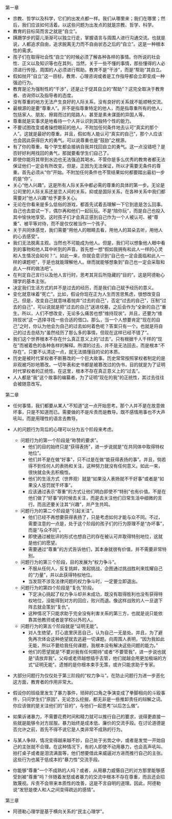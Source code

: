 第一章

- 宗教、哲学以及科学，它们的出发点都一样。我们从哪里来；我们在哪里；然后，我们应该如何活着。以这些问题为出发点的就是宗教、哲学、科学。
- 教育的目标简而言之就是“自立”。
- 蹒跚学步的婴儿渐渐可以独立行走，掌握语言与周围人进行沟通交流。也就是说，人都追求自由，追求脱离无力而不自由状态之后的“自立”。这是一种根本性的需求。
- 孩子们在取得社会性“自立”的时候必须了解各种各样的事情。你所说的社会性、正义以及知识等也在其列。当然，关于一些不懂的事情，那些懂得的人必须进行传授。周围的人必须进行帮助。教育不是“干涉”，而是“帮助”其自立。
- 假如抛开“自立”这一目标，教育、心理咨询或者是工作指导都会立即变成一种强迫行为。
- 教育是沦为强制性的“干涉”，还是止于促其自立的“帮助”？这完全取决于教育者、咨询师以及指导者的态度。
- 没有尊重的地方无法产生良好的人际关系，没有良好的关系就不能顺畅交流。
- 最根源的是要“尊重人”。并不是指尊重特定的他人，而是指尊重所有的他人，包括家人、朋友、擦肩而过的陌路人，甚至是素未谋面的异国人等。
- 尊重就是实事求是地看待一个人并认识到其独特个性的能力。
- 不要试图改变或者操控眼前的他人。不附加任何条件地去认可“真实的那个人”。这就是最好的尊重。并且，假如有人能认可“真实的自己”，那个人应该也会因此获得巨大的勇气。可以说尊重也是“鼓励”之根源。
- 有了你的尊重，每个学生都会接纳自我并找回自立的勇气。这一点没错吧？是否好好利用找回的勇气，那就要看学生们自己了。
- 即使你能将其带到水边也无法强迫其喝水。不管你是多么优秀的教育者都无法保证他们一定会有所改变。但是，正因为无法保证，所以才需要无条件的尊重。首先必须从“你”开始。不附加任何条件也不管结果如何都要踏出最初一步的是“你”。
- 关心“他人兴趣”。这是所有人际关系中都必需的尊重的具体的第一步。无论是公司里的人际关系还是恋人间的关系，抑或是国际关系，在各种关系中我们都需要对“他人兴趣”给予更多关心。
- 无论在你看来是多么低俗的游戏，都首先试着去理解一下它到底是怎么回事。自己也去尝试一下，偶尔再和他们一起玩玩。不是“陪你玩”，而是自己也投入其中愉快地享受。这时孩子们才会真正感到自己作为一个人被认可、被“尊重”、被平等对待，而不是仅仅被当作一个孩子。
- 关于共同体感觉，我们需要“用他人的眼睛去看，用他人的耳朵去听，用他人的心去感受”。
- 我们无法脱离主观。当然也不可能成为他人。但是，我们可以想象他人眼中看到的事物和他人耳中听到的声音。首先想一想“假如我拥有和此人一样的心灵和人生情况会如何？”。如此一来，你就会意识到“自己也一定会面临和此人一样的课题吧”，于是也就能理解他人。继而就能够想象到“自己也一定会采取和此人一样的做法吧”。
- 在判定自己言行以及他人言行时，思考其背后所隐藏的“目的”。这是阿德勒心理学的基本主张。
- 决定我们生活方式的并不是过去的经历，而是我们自己赋予经历的意义。
- 变化就意味着“死亡”。比如，假设你现在正为人生而苦思焦虑，很想改变自己。但是，改变自己就意味着抛弃“过去的自己”，否定“过去的自己”，压制“过去的自己”，可以说就是把“过去的自己”送进坟墓，之后会作为“全新的自己”重生。所以，人们不想改变，无论多么痛苦也想“维持现状”。并且，还要为“维持现状”这一选择寻找一些合适的借口。那么，当一个人想要肯定“现在的自己”之时，你认为他会为自己的过去如何着色呢？答案只有一个。也就是将自己的过去总结为“虽然经历了那么多的事情，但现在这样已经不错了”。
- 我们这个世界根本不存在什么真正意义上的“过去”。只有根据千人千样的“现在”而被着色的各种各样的解释。所谓的过去，并不是无法回去，而是根本“不存在”。只要不认清这一点，就无法搞懂目的论的本质。
- 历史是被时代掌权者不断篡改的一个巨大故事。历史常常按照掌权者制定的是非观被巧妙地篡改。一切年表和史书都是被篡改过的伪书，目的就是为了证明时代掌权者的正统性。在这里，根本不存在真正意义上的“过去”。
- 人人都是“我”这个故事的编纂者，为了证明“现在的我”的正统性，其过去往往会被随意改写。

第二章

- 任何事情，我们都要从某人“不知道”这一点开始思考。那个人并不是在故意做坏事，只是不知道而已。需要做的不是斥责而是教导。既不感情用事也不大声吼叫，而是用理性的语言去教导。

- 人的问题行为背后的心理可以分为五个阶段来考虑。

  - 问题行为的第一个阶段是“称赞的要求”。
    - 他们的目的始终只是“获得表扬”，进一步说就是“在共同体中取得特权地位”。
    - 他们并不是在做“好事”，只不过是在做“能获得表扬的事”。并且，倘若得不到任何人的表扬和关注，这种努力就没有任何意义。如此一来，很快就会失去积极性。
    - 他们的生活方式（世界观）就是“如果没人表扬就不干好事”或者是“如果没人惩罚就干坏事”。
    - 应该通过表示“尊重”的方式让他们明白即使不“特别”也有价值。不是在他们做了“好事”的时候去关注，而是去关注他们日常生活中细微的言行。而且还要关注其“兴趣”，并产生共鸣。
  - 问题行为的第二个阶段是“引起关注”。
    - 他们已经不再想要获得表扬了，只是考虑如何才能与众不同。不过，需要注意的一点是，处于这个阶段的孩子们的行为原理不是“办坏事”，而是“与众不同”。
    - 即使通过被批评的形式也想自己的存在被认可并取得特别地位，这就是他们的愿望。
    - 需要通过“尊重”的方式告诉他们，其本身就很有价值，并不需要非常特别。
  - 问题行为的第三个阶段，目的发展为“权力争斗”。
    - 不服从任何人，反复挑衅，发起挑战，企图通过挑战胜利来炫耀自己的“力量”，并以此获得特权地位。
    - 当发现不涉及法律问题的权力争斗时，一定要立即退出。
  - 问题行为的第四个阶段是“复仇”阶段。
    - 下定决心挑起了权力争斗却并未成功，既没有取得胜利也没有获得特权地位，没能得到对方的回应，败兴而退。像这样战败的人一旦退下阵去就会策划“复仇”。
    - 这种情况下只能求助于完全没有利害关系的第三方，也就是说只能依靠其他教师或者是学校以外的人。
  - 问题行为的第五个阶段就是“证明无能”。
    - 对人生绝望，打心底里厌恶自己，认为自己一无是处。并且，为了避免再次体会这种绝望就去逃避一切课题。向周围人表明，“因为我如此无能，所以不要给我任何课题，我根本没有解决这些问题的能力。”
    - 他们的愿望就是“不要对我有任何期待”或者“不要管我”，进一步说也就是“请放弃我”。父母或老师越想插手去管，他们就越会用更加极端的方式“证明无能”。遗憾的是你根本束手无策，或许只能求助于专家。

- 大部分问题行为仅仅处于第三阶段的“权力争斗”。在防止问题行为进一步恶化这方面，教育者的作用非常大。

- 假设你的班级里发生了暴力事件，琐碎的口角之争演变成了拳脚相向的斗殴事件，只问学生们“原因”，无论怎么挖掘，都无非是一些推卸责任的辩解之词。你应该做的是关注他们的“目的”，与他们一起思考“以后怎么做”。

- 如果诉诸暴力，不需要花费时间和精力就可以推行自己的要求，说得更直接一些就是能够令对方屈服。暴力始终是成本低、廉价的交流手段。在讨论道德是否允许之前，首先不得不说它是人类非常不成熟的行为。

- 与某人争辩，情况变得越来越不妙，自己处于劣势之中，或者是发觉一开始自己的主张就不合理。在这种情况下，有的人即使不动用暴力，也会高声吼叫、拍打桌子或者是泪流满面等，他们想要借此来威逼对方进而推行自己的主张。这些行为也属于低成本的“暴力性”交流手段。

- 你能够“尊重”一个不成熟的人吗？或者，从用暴力威慑自己的对方那里能够感受到被“尊重”吗？伴随着发怒或者暴力的交流中根本不存在尊重，而且还会招致蔑视。斥责不会带来本质性的改善，这是不言自明的道理。因此，阿德勒说“发怒是使人和人之间变得疏远的感情”。

第三章

- 阿德勒心理学是基于横向关系的“民主心理学”。

